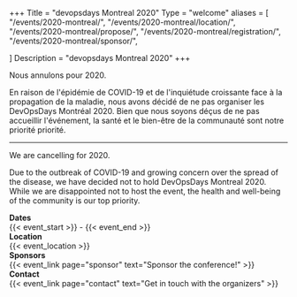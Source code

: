 +++
Title = "devopsdays Montreal 2020"
Type = "welcome"
aliases = [
  "/events/2020-montreal/",
  "/events/2020-montreal/location/",
  "/events/2020-montreal/propose/",
  "/events/2020-montreal/registration/",
  "/events/2020-montreal/sponsor/",
  
]
Description = "devopsdays Montreal 2020"
+++

<!-- <div style="text-align:center;">
  {{< event_logo >}}
</div> -->
Nous annulons pour 2020.

En raison de l'épidémie de COVID-19 et de l'inquiétude croissante face à la propagation de la maladie, nous avons décidé de ne pas organiser les DevOpsDays Montréal 2020. Bien que nous soyons déçus de ne pas accueillir l'événement, la santé et le bien-être de la communauté sont notre priorité priorité.

---

We are cancelling for 2020.

Due to the outbreak of COVID-19 and growing concern over the spread of
the disease, we have decided not to hold DevOpsDays Montreal 2020. While we
are disappointed not to host the event, the health and well-being of the
community is our top priority.

<div class = "row">
  <div class = "col-md-2">
    <strong>Dates</strong>
  </div>
  <div class = "col-md-8">
    {{< event_start >}} - {{< event_end >}}
  </div>
</div>

<div class = "row">
  <div class = "col-md-2">
    <strong>Location</strong>
  </div>
  <div class = "col-md-8">
    {{< event_location >}}
  </div>
</div> 

<!-- <div class = "row">
  <div class = "col-md-2">
    <strong>Register</strong>
  </div>
  <div class = "col-md-8">
    {{< event_link page="registration" text="Register to attend the conference!" >}}
  </div>
</div> -->

<!-- <div class = "row">
  <div class = "col-md-2">
    <strong>Propose</strong>
  </div>
  <div class = "col-md-8">
    {{< event_link page="propose" text="Propose a talk!" >}}
  </div>
</div> -->

<!-- <div class = "row">
  <div class = "col-md-2">
    <strong>Program</strong>
  </div>
  <div class = "col-md-8">
    View the {{< event_link page="program" text="program." >}}
  </div>
</div> -->

<!-- <div class = "row">
  <div class = "col-md-2">
    <strong>Speakers</strong>
  </div>
  <div class = "col-md-8">
    Check out the {{< event_link page="speakers" text="speakers!" >}}
  </div>
</div> -->

<div class = "row">
  <div class = "col-md-2">
    <strong>Sponsors</strong>
  </div>
  <div class = "col-md-8">
    {{< event_link page="sponsor" text="Sponsor the conference!" >}}
  </div>
</div>

<div class = "row">
  <div class = "col-md-2">
    <strong>Contact</strong>
  </div>
  <div class = "col-md-8">
    {{< event_link page="contact" text="Get in touch with the organizers" >}}
  </div>
</div>

<!-- Uncomment if you added your city twitter name -->
<!--
{{< event_twitter >}}
-->
